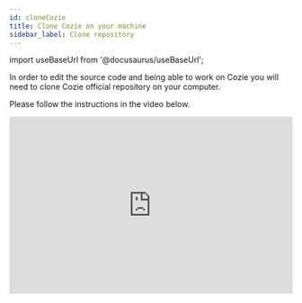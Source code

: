 ```yaml
---
id: cloneCozie
title: Clone Cozie on your machine
sidebar_label: Clone repository
---
```


import useBaseUrl from '@docusaurus/useBaseUrl';

In order to edit the source code and being able to work on Cozie you will need to clone Cozie official repository on your computer.

Please follow the instructions in the video below.

<iframe width="100%" height="315" src="https://www.youtube.com/embed/gSNPvoGc8Zw" frameborder="0" allow="accelerometer; autoplay; clipboard-write; encrypted-media; gyroscope; picture-in-picture" allowfullscreen></iframe>